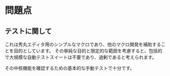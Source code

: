 # 問題点

## テストに関して

これは秀丸エディタ用のシンプルなマクロであり、他のマクロ開発を補助することを目的としています。
その単純な目的と限定的な範囲を考慮すると、包括的で大規模な自動テストスイートは不要であり、過剰であると考えられます。

その中核機能を確認するための基本的な手動テストで十分です。
